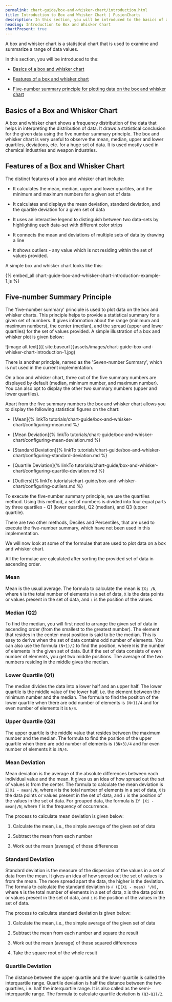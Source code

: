 ```yaml
---
permalink: chart-guide/box-and-whisker-chart/introduction.html
title: Introduction to Box and Whisker Chart | FusionCharts
description: In this section, you will be introduced to the basics of a box and whisker chart, features of a box and whisker chart and five-number summary principle for plotting data on the box and whisker chart.
heading: Introduction to Box and Whisker Chart
chartPresent: true
---
```


A box and whisker chart is a statistical chart that is used to examine and summarize a range of data values.

In this section, you will be introduced to the:

* <a href="{{ site.baseurl }}chart-guide/box-and-whisker-chart/introduction.html#basics-of-a-box-and-whisker-chart">Basics of a box and whisker chart</a>

* <a href="{{ site.baseurl }}chart-guide/box-and-whisker-chart/introduction.html#features-of-a-box-and-whisker-chart">Features of a box and whisker chart</a>

* <a href="{{ site.baseurl }}chart-guide/box-and-whisker-chart/introduction.html#five-number-summary-principle">Five-number summary principle for plotting data on the box and whisker chart</a>

## Basics of a Box and Whisker Chart

A box and whisker chart shows a frequency distribution of the data that helps in interpreting the distribution of data. It draws a statistical conclusion for the given data using the five number summary principle. The box and whisker chart is very useful to observe the mean, median, upper and lower quartiles, deviations, etc. for a huge set of data. It is used mostly used in chemical industries and weapon industries.

## Features of a Box and Whisker Chart

The distinct features of a box and whisker chart include:

* It calculates the mean, median, upper and lower quartiles, and the minimum and maximum numbers for a given set of data

* It calculates and displays the mean deviation, standard deviation, and the quartile deviation for a given set of data

* It uses an interactive legend to distinguish between two data-sets by highlighting each data-set with different color strips

* It connects the mean and deviations of multiple sets of data by drawing a line

* It shows outliers - any value which is not residing within the set of values provided.

A simple box and whisker chart looks like this:

{% embed_all chart-guide-box-and-whisker-chart-introduction-example-1.js %}

## Five-number Summary Principle

The 'five-number summary' principle is used to plot data on the box and whisker charts. This principle helps to provide a statistical summary for a given set of numbers. It gives information about the range (minimum and maximum numbers), the center (median), and the spread (upper and lower quartiles) for the set of values provided. A simple illustration of a box and whisker plot is given below:

![image alt text]({{ site.baseurl }}assets/images/chart-guide-box-and-whisker-chart-introduction-1.jpg)

<p class="text-info">There is another principle, named as the 'Seven-number Summary', which is not used in the current implementation.</p>

On a box and whisker chart, three out of the five summary numbers are displayed by default (median, minimum number, and maximum number). You can also opt to display the other two summary numbers (upper and lower quartiles).

Apart from the five summary numbers the box and whisker chart allows you to display the following statistical figures on the chart:

* [Mean]{% linkTo tutorials/chart-guide/box-and-whisker-chart/configuring-mean.md %}

* [Mean Deviation]{% linkTo tutorials/chart-guide/box-and-whisker-chart/configuring-mean-deviation.md %}

* [Standard Deviation]{% linkTo tutorials/chart-guide/box-and-whisker-chart/configuring-standard-deviation.md %}

* [Quartile Deviation]{% linkTo tutorials/chart-guide/box-and-whisker-chart/configuring-quartile-deviation.md %}

* [Outliers]{% linkTo tutorials/chart-guide/box-and-whisker-chart/configuring-outliers.md %}

To execute the five-number summary principle, we use the quartiles method. Using this method, a set of numbers is divided into four equal parts by three quartiles - Q1 (lower quartile), Q2 (median), and Q3 (upper quartile).

<p class="text-info">There are two other methods, Deciles and Percentiles, that are used to execute the five-number summary, which have not been used in this implementation. </p>

We will now look at some of the formulae that are used to plot data on a box and whisker chart.

<p class="text-info">All the formulae are calculated after sorting the provided set of data in ascending order.</p>

### Mean

Mean is the usual average. The formula to calculate the mean is `ΣXi /N`, where `N` is the total number of elements in a set of data, `X` is the data points or values present in the set of data, and `i` is the position of the values.

### Median (Q2)

To find the median, you will first need to arrange the given set of data in ascending order (from the smallest to the greatest number). The element that resides in the center-most position is said to be the median. This is easy to derive when the set of data contains odd number of elements. You can also use the formula `(N+1)/2` to find the position, where `N` is the number of elements in the given set of data. But if the set of data consists of even number of elements, you get two middle positions. The average of the two numbers residing in the middle gives the median.

### Lower Quartile (Q1)

The median divides the data into a lower half and an upper half. The lower quartile is the middle value of the lower half, i.e. the element between the minimum number and the median. The formula to find the position of the lower quartile when there are odd number of elements is `(N+1)/4` and for even number of elements it is `N/4`.

### Upper Quartile (Q3)

The upper quartile is the middle value that resides between the maximum number and the median. The formula to find the position of the upper quartile when there are odd number of elements is `(3N+3)/4` and  for even number of elements it is `3N/4`.

### Mean Deviation

Mean deviation is the average of the absolute differences between each individual value and the mean. It gives us an idea of how spread out the set of values is from the center. The formula to calculate the mean deviation is `Σ|Xi - mean|/N`, where `N` is the total number of elements in a set of data, `X` is the data points or values present in the set of data, and `i` is the position of the values in the set of data. For grouped data, the formula is `Σf |Xi - mean|/N`, where `f` is the frequency of occurrence.

The process to calculate mean deviation is given below:

1. Calculate the mean, i.e., the simple average of the given set of data

2. Subtract the mean from each number

3. Work out the mean (average) of those differences

### Standard Deviation

Standard deviation is the measure of the dispersion of the values in a set of data from the mean. It gives an idea of how spread out the set of values is from the mean. The more spread apart the data, the higher is the deviation. The formula to calculate the standard deviation is `√ (Σ(Xi - mean) ²/N)`, where `N` is the total number of elements in a set of data, `X` is the data points or values present in the set of data, and `i` is the position of the values in the set of data.

The process to calculate standard deviation is given below:

1. Calculate the mean, i.e., the simple average of the given set of data

2. Subtract the mean from each number and square the result

3. Work out the mean (average) of those squared differences

4. Take the square root of the whole result

### Quartile Deviation

The distance between the upper quartile and the lower quartile is called the interquartile range. Quartile deviation is half the distance between the two quartiles, i.e. half the interquartile range. It is also called as the semi-interquartile range. The formula to calculate quartile deviation is `(Q3-Q1)/2`.